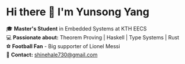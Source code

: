 # Hi there 👋 I'm Yunsong Yang

🎓 **Master's Student** in Embedded Systems at KTH EECS  
💻 **Passionate about:** Theorem Proving | Haskell | Type Systems | Rust  
⚽ **Football Fan** - Big supporter of Lionel Messi  
📧 **Contact:** shinehale730@gmail.com
